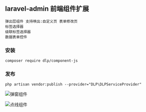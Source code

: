 ## laravel-admin 前端组件扩展

    弹出层组件 支持唤出:自定义页 表单修改页
    标签选择器 
    级联标签选择器 
    数据表单控件
    
### 安装
```shell script
composer require dlp/component-js
```
### 发布
```shell script
php artisan vendor:publish --provider="DLP\DLPServiceProvider"
```

![弹窗组件](https://github.com/ydtg1993/laravel-admin-component-js/blob/main/example/img/1.gif)

![点线组件](https://github.com/ydtg1993/laravel-admin-component-js/blob/main/example/img/2.gif)
